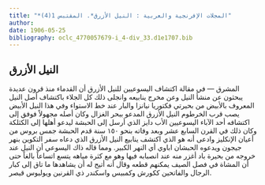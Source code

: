 ```yaml
---
title: "*المجلات الإفرنجية والعربية : النيل الأزرق*. المقتبس 1(4)"
author: 
date: 1906-05-25
bibliography: oclc_4770057679-i_4-div_33.d1e1707.bib
---
```




##  النيل الأزرق  


 المشرق  — في مقالة  اكتشاف اليسوعيين للنيل الأزرق  أن القدماء منذ قرون عديدة يبحثون عن منشأ النيل وعن مخرج ينابيعه وانجلى ذلك كل الجلاء باكتشاف أصل النيل المعروف بالأبيض من بحيرتي فكتوريا نيانزا والبار عند خط الاستواء وفي هذا النيل الأبيض يصب قرب الخرطوم النيل الأزرق المدعو ببحر الغزال وكان أصله مجهولاً فوفق إلى اكتشافه  أحد  الآباء اليسوعيين الأب دايز الذي أرسل إلى الحبشة ليدعو أهلها إلى الكثلكة وكان ذلك في القرن السابع  عشر  وبعد وفاته بنحو  ١٥٠  سنة قدم الحبشة جمس بروس من أعيان الإنكليز وادعى أنه هو الذي اكتشف ينابيع النيل الأزرق الذي دعاه سفر التكوين بنهر جيجون ويدعوه الحبشان اباوي أي النهر الكبير. ومما قاله ذاك اليسوعي أن النيل عند خروجه من بحيرة باد أغزر منه عند انصبابه فيها وهو مع كثرة مياهه يتسع اتساعاً بالغاً حتى أن المشاة في فصل الصيف يمكنهم قطعه وقال أنه أتيح له أن يشاهدها ما تاق إلى كبار الرجال والفاتحين ككورش وكمبيس واسكندر ذي القرنين ويوليوس قيصر. 

